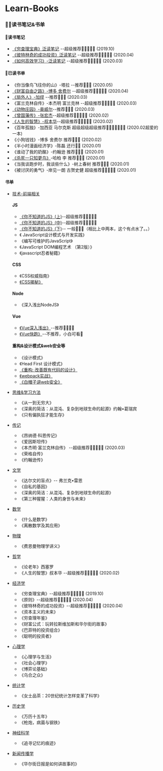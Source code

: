 # Learn-Books
### 📖📒读书笔记&书单

#### 🍓读书笔记

*  [《穷查理宝典》泛读笔记](https://github.com/Vstar18/Learn-Books/issues/1) --超级推荐🌟🌟🌟🌟🌟 (2019.10)
*  [《彼特林奇的成功投资》泛读笔记](https://github.com/Vstar18/Learn-Books/issues/38) --超级推荐🌟🌟🌟🌟🌟 (2020.04)
*  [《如何高效学习》-泛读笔记](https://github.com/Vstar18/Learn-Books/issues/41) --超级推荐🌟🌟🌟🌟🌟 (2020.03)

#### 🍒已读书单
 *  《你当像鸟飞往你的山》-塔拉 --推荐🌟🌟🌟 (2020.05)
 *  [《财富自由之路》-博多 舍费尔](https://github.com/Vstar18/Learn-Books/issues/39) --超级推荐🌟🌟🌟🌟🌟 (2020.04)
 *  [《局外人》-加缪](https://github.com/Vstar18/Learn-Books/issues/40) --推荐🌟🌟🌟 (2020.03)
 *  《富兰克林自传》-本杰明 富兰克林 --超级推荐🌟🌟🌟🌟🌟 (2020.03)
 *  [《动物庄园》-奥威尔](https://github.com/Vstar18/Learn-Books/issues/42)--推荐🌟🌟🌟 (2020.03)
 *  [《曾国藩传》-张宏杰](https://github.com/Vstar18/Learn-Books/issues/43)--超级推荐🌟🌟🌟🌟🌟 (2020.02)
 *  [《人生的智慧》-叔本华](https://github.com/Vstar18/Learn-Books/issues/44)--超级推荐🌟🌟🌟🌟🌟 (2020.02)
 *  《百年孤独》-加西亚 马尔克斯  超级超级超级推荐🌟🌟🌟🌟🌟🌟🌟 (2020.02超爱的一本)
 *  《小狗钱钱》-博多 舍费尔  推荐🌟🌟🌟 (2020.02)
 *  《半小时漫画经济学》-陈磊 还行🌟🌟 (2020.01)
 *  《谁动了我的奶酪》-约翰逊 推荐🌟🌟🌟 (2020.01)
 *  [《杀死一只知更鸟》](https://github.com/Vstar18/Learn-Books/issues/46)-哈柏 李 推荐🌟🌟🌟 (2020.01)
 *  《当我谈跑步时，我谈些什么》-树上春树 推荐🌟🌟🌟 (2020.01)
 *  《被讨厌的勇气》-岸见一朗 古贺史健 超级推荐🌟🌟🌟🌟🌟 (2020.01)

#### 书单
  * [技术-前端相关](https://github.com/Vstar18/Learn-Books/issues/3)
    #### JS

      * [《你不知道的JS》(上)](https://github.com/Vstar18/Learn-Books/issues/24)--超级推荐🌟🌟🌟🌟🌟
      * [《你不知道的JS》(中)](https://github.com/Vstar18/Learn-Books/issues/27)--超级推荐🌟🌟🌟🌟🌟
      * [《你不知道的JS》(下)](https://github.com/Vstar18/Learn-Books/issues/52)-- 一般🌟🌟🌟（相比上中两本，这个有点水了。。）
      * 《 JavaScript设计模式与开发实践》
      * 《编写可维护的JavaScript》
      * 《JavaScript DOM编程艺术 （第2版）》
      * 《javascript忍者秘籍》
    #### CSS

      * 《CSS权威指南》
      * [《CSS揭秘》](https://github.com/Vstar18/Learn-Books/issues/30)

    #### Node
      * 《深入浅出NodeJS》

    #### Vue

      * [《Vue深入浅出》](https://github.com/Vstar18/Learn-Books/issues/37)--推荐🌟🌟🌟🌟
      * [《Vue快跑》](https://github.com/Vstar18/Learn-Books/issues/18)--不推荐，小白可看🌟
    #### 重构&设计模式&web安全等
      * 《设计模式》
      * 《Head First 设计模式》
      * [《重构: 改善既有代码的设计》](https://github.com/Vstar18/Learn-Books/issues/20)
      * [《webpack实战》](https://github.com/Vstar18/Learn-Books/issues/45)
      * [《白帽子讲web安全》](https://github.com/Vstar18/Learn-Books/issues/49)
  
  * [思维&学习方法](https://github.com/Vstar18/Learn-Books/issues/12)
      * 《从一到无穷大》
      * 《深奥的简洁：从混沌、复杂到地球生命的起源》约翰•葛瑞宾
      * 《只有偏执狂才能生存》
 
  * [传记](https://github.com/Vstar18/Learn-Books/issues/13)
      * 《昂纳德·科恩传记》
      * 《爱因斯坦传》
      * 《本杰明·富兰克林自传》 --超级推荐🌟🌟🌟🌟🌟 (2020.03)
      * 《荣格自传》
      * 《约翰逊传》
  * [文学](https://github.com/Vstar18/Learn-Books/issues/15)
      * 《达尔文的盲点》-- 弗兰克•雷恩
      * 《自私的基因》
      * 《深奥的简洁：从混沌、复杂到地球生命的起源》
      * 《第三种猩猩：人类的身世与未来》
  * [数学](https://github.com/Vstar18/Learn-Books/issues/6)
      * 《什么是数学》
      * 《离散数学及其应用》
  * [物理](https://github.com/Vstar18/Learn-Books/issues/10)
      * 《费恩曼物理学讲义》
  * [哲学](https://github.com/Vstar18/Learn-Books/issues/16)
      * 《论老年》西塞罗
      * 《人生的智慧》叔本华  --超级推荐🌟🌟🌟🌟🌟 (2020.02)
  * [经济学](https://github.com/Vstar18/Learn-Books/issues/5)
      * 《穷查理宝典》--超级推荐🌟🌟🌟🌟🌟 (2019.10)
      * 《原则》--超级推荐🌟🌟🌟🌟🌟 (2020.04)
      * 《彼特林奇的成功投资》--超级推荐🌟🌟🌟🌟🌟 (2020.04)
      * 《资本主义的未来》
      * 《穷查理年鉴》
      * 《财富公式：玩转拉斯维加斯和华尔街的故事》
      * 《巴菲特的投资组合》
      * 《聪明的投资者》
  * [心理学](https://github.com/Vstar18/Learn-Books/issues/9)
      * 《心理学与生活》
      * 《社会心理学》
      * 《博弈论基础》
      * 《乌合之众》
  * [统计学](https://github.com/Vstar18/Learn-Books/issues/11)
      * 《女士品茶：20世纪统计怎样变革了科学》
  * [历史学](https://github.com/Vstar18/Learn-Books/issues/14)
      * 《万历十五年》
      * 《枪炮，病菌与钢铁》
  * [神经科学](https://github.com/Vstar18/Learn-Books/issues/7)
      * 《追寻记忆的痕迹》
  * [新闻传播学](https://github.com/Vstar18/Learn-Books/issues/8)
      * 《华尔街日报是如何讲故事的》
  
  

 
